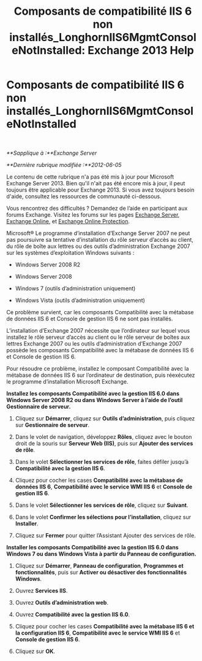 ﻿---
title: 'Composants de compatibilité IIS 6 non installés_LonghornIIS6MgmtConsoleNotInstalled: Exchange 2013 Help'
TOCTitle: Composants de compatibilité IIS 6 non installés_LonghornIIS6MgmtConsoleNotInstalled
ms:assetid: 8358eafb-def7-4b8d-8fe1-623bc5a0e20e
ms:mtpsurl: https://technet.microsoft.com/fr-fr/library/ms.exch.setupreadiness.longhorniis6mgmtconsolenotinstalled(v=EXCHG.150)
ms:contentKeyID: 50478598
ms.date: 04/24/2018
mtps_version: v=EXCHG.150
ms.translationtype: HT
---

# Composants de compatibilité IIS 6 non installés\_LonghornIIS6MgmtConsoleNotInstalled

 

_**Sapplique à :**Exchange Server_

_**Dernière rubrique modifiée :**2012-06-05_

Le contenu de cette rubrique n'a pas été mis à jour pour Microsoft Exchange Server 2013. Bien qu'il n'ait pas été encore mis à jour, il peut toujours être applicable pour Exchange 2013. Si vous avez toujours besoin d'aide, consultez les ressources de communauté ci-dessous.

Vous rencontrez des difficultés ? Demandez de l’aide en participant aux forums Exchange. Visitez les forums sur les pages [Exchange Server](https://go.microsoft.com/fwlink/p/?linkid=60612), [Exchange Online](https://go.microsoft.com/fwlink/p/?linkid=267542), et [Exchange Online Protection](https://go.microsoft.com/fwlink/p/?linkid=285351).

Microsoft® Le programme d’installation d’Exchange Server 2007 ne peut pas poursuivre sa tentative d’installation du rôle serveur d’accès au client, du rôle de boîte aux lettres ou des outils d’administration Exchange 2007 sur les systèmes d’exploitation Windows suivants :

  - Windows Server 2008 R2

  - Windows Server 2008

  - Windows 7 (outils d’administration uniquement)

  - Windows Vista (outils d’administration uniquement)

Ce problème survient, car les composants Compatibilité avec la métabase de données IIS 6 et Console de gestion IIS 6 ne sont pas installés.

L’installation d’Exchange 2007 nécessite que l’ordinateur sur lequel vous installez le rôle serveur d’accès au client ou le rôle serveur de boîtes aux lettres Exchange 2007 ou les outils d’administration d’Exchange 2007 possède les composants Compatibilité avec la métabase de données IIS 6 et Console de gestion IIS 6.

Pour résoudre ce problème, installez le composant Compatibilité avec la métabase de données IIS 6 sur l’ordinateur de destination, puis réexécutez le programme d’installation Microsoft Exchange.

**Installez les composants Compatibilité avec la gestion IIS 6.0 dans Windows Server 2008 R2 ou dans Windows Server à l’aide de l’outil Gestionnaire de serveur.**

1.  Cliquez sur **Démarrer**, cliquez sur **Outils d’administration**, puis cliquez sur **Gestionnaire de serveur**.

2.  Dans le volet de navigation, développez **Rôles**, cliquez avec le bouton droit de la souris sur **Serveur Web (IIS)**, puis sur **Ajouter des services de rôle**.

3.  Dans le volet **Sélectionner les services de rôle**, faites défiler jusqu’à **Compatibilité avec la gestion IIS 6**.

4.  Cliquez pour cocher les cases **Compatibilité avec la métabase de données IIS 6**, **Compatibilité avec le service WMI IIS 6** et **Console de gestion IIS 6**.

5.  Dans le volet **Sélectionner les services de rôle**, cliquez sur **Suivant**.

6.  Dans le volet **Confirmer les sélections pour l’installation**, cliquez sur **Installer**.

7.  Cliquez sur **Fermer** pour quitter l’Assistant Ajouter des services de rôle.

**Installer les composants Compatibilité avec la gestion IIS 6.0 dans Windows 7 ou dans Windows Vista à partir du Panneau de configuration.**

1.  Cliquez sur **Démarrer**, **Panneau de configuration**, **Programmes et fonctionnalités**, puis sur **Activer ou désactiver des fonctionnalités Windows**.

2.  Ouvrez **Services IIS**.

3.  Ouvrez **Outils d’administration web**.

4.  Ouvrez **Compatibilité avec la gestion IIS 6.0**.

5.  Cliquez pour cocher les cases **Compatibilité avec la métabase IIS 6 et la configuration IIS 6**, **Compatibilité avec le service WMI IIS 6** et **Console de gestion IIS 6**.

6.  Cliquez sur **OK**.

